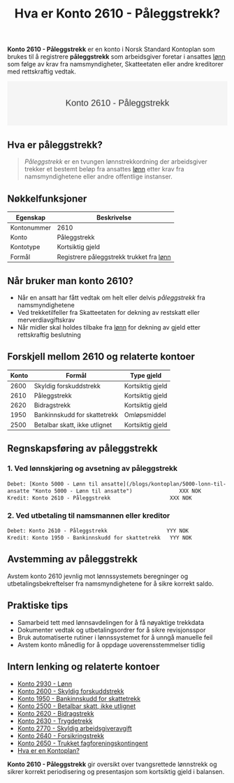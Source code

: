 ﻿---
title: "Hva er Konto 2610 - Påleggstrekk?"
seoTitle: "2610-paalleggstrekk"
description: '**Konto 2610 - Påleggstrekk** er en konto i Norsk Standard Kontoplan som brukes til å registrere **påleggstrekk** som arbeidsgiver foretar i ansattes [lønn]...'
---

**Konto 2610 - Påleggstrekk** er en konto i Norsk Standard Kontoplan som brukes til å registrere **påleggstrekk** som arbeidsgiver foretar i ansattes [lønn](/blogs/kontoplan/2930-lonn "Konto 2930 - Lønn") som følge av krav fra namsmyndigheter, Skatteetaten eller andre kreditorer med rettskraftig vedtak.

![Illustrasjon av konto 2610 Påleggstrekk](2610-paalleggstrekk-image.svg)

## Hva er påleggstrekk?

> *Påleggstrekk* er en tvungen lønnstrekkordning der arbeidsgiver trekker et bestemt beløp fra ansattes [lønn](/blogs/kontoplan/2930-lonn "Konto 2930 - Lønn") etter krav fra namsmyndighetene eller andre offentlige instanser.

## Nøkkelfunksjoner

| Egenskap      | Beskrivelse                                            |
|---------------|--------------------------------------------------------|
| Kontonummer   | 2610                                                   |
| Konto         | Påleggstrekk                                           |
| Kontotype     | Kortsiktig gjeld                                       |
| Formål        | Registrere påleggstrekk trukket fra [lønn](/blogs/kontoplan/2930-lonn "Konto 2930 - Lønn")               |

## Når bruker man konto 2610?

* Når en ansatt har fått vedtak om helt eller delvis *påleggstrekk* fra namsmyndighetene
* Ved trekketilfeller fra Skatteetaten for dekning av restskatt eller merverdiavgiftskrav
* Når midler skal holdes tilbake fra [lønn](/blogs/kontoplan/2930-lonn "Konto 2930 - Lønn") for dekning av gjeld etter rettskraftig beslutning

## Forskjell mellom 2610 og relaterte kontoer

| Konto | Formål                    | Type gjeld       |
|-------|---------------------------|------------------|
| 2600  | Skyldig forskuddstrekk    | Kortsiktig gjeld |
| 2610  | Påleggstrekk              | Kortsiktig gjeld |
| 2620  | Bidragstrekk               | Kortsiktig gjeld |
| 1950  | Bankinnskudd for skattetrekk | Omløpsmiddel   |
| 2500  | Betalbar skatt, ikke utlignet | Kortsiktig gjeld |

## Regnskapsføring av påleggstrekk

### 1. Ved lønnskjøring og avsetning av påleggstrekk

```plaintext
Debet: [Konto 5000 - Lønn til ansatte](/blogs/kontoplan/5000-lonn-til-ansatte "Konto 5000 - Lønn til ansatte")               XXX NOK
Kredit: Konto 2610 - Påleggstrekk                   XXX NOK
```

### 2. Ved utbetaling til namsmannen eller kreditor

```plaintext
Debet: Konto 2610 - Påleggstrekk                   YYY NOK
Kredit: Konto 1950 - Bankinnskudd for skattetrekk   YYY NOK
```

## Avstemming av påleggstrekk

Avstem konto 2610 jevnlig mot lønnssystemets beregninger og utbetalingsbekreftelser fra namsmyndighetene for å sikre korrekt saldo.

## Praktiske tips

* Samarbeid tett med lønnsavdelingen for å få nøyaktige trekkdata
* Dokumenter vedtak og utbetalingsordrer for å sikre revisjonsspor
* Bruk automatiserte rutiner i lønnssystemet for å unngå manuelle feil
* Avstem konto månedlig for å oppdage uoverensstemmelser tidlig

## Intern lenking og relaterte kontoer

* [Konto 2930 - Lønn](/blogs/kontoplan/2930-lonn "Konto 2930 - Lønn")
* [Konto 2600 - Skyldig forskuddstrekk](/blogs/kontoplan/2600-forskuddstrekk "Konto 2600 - Skyldig forskuddstrekk")
* [Konto 1950 - Bankinnskudd for skattetrekk](/blogs/kontoplan/1950-bankinnskudd-for-skattetrekk "Konto 1950 - Bankinnskudd for skattetrekk")
* [Konto 2500 - Betalbar skatt, ikke utlignet](/blogs/kontoplan/2500-betalbar-skatt-ikke-utlignet "Konto 2500 - Betalbar skatt, ikke utlignet")
* [Konto 2620 - Bidragstrekk](/blogs/kontoplan/2620-bidragstrekk "Konto 2620 - Bidragstrekk")
* [Konto 2630 - Trygdetrekk](/blogs/kontoplan/2630-trygdetrekk "Konto 2630 - Trygdetrekk")
* [Konto 2770 - Skyldig arbeidsgiveravgift](/blogs/kontoplan/2770-skyldig-arbeidsgiveravgift "Konto 2770 - Skyldig arbeidsgiveravgift")
 * [Konto 2640 - Forsikringstrekk](/blogs/kontoplan/2640-forsikringstrekk "Konto 2640 - Forsikringstrekk")
 * [Konto 2650 - Trukket fagforeningskontingent](/blogs/kontoplan/2650-trukket-fagforeningskontingent "Konto 2650 - Trukket fagforeningskontingent")
 * [Hva er en Kontoplan?](/blogs/regnskap/hva-er-kontoplan "Hva er en Kontoplan? Komplett Guide til Kontoplaner i Norsk Regnskap")

**Konto 2610 - Påleggstrekk** gir oversikt over tvangsrettede lønnstrekk og sikrer korrekt periodisering og presentasjon som kortsiktig gjeld i balansen.






